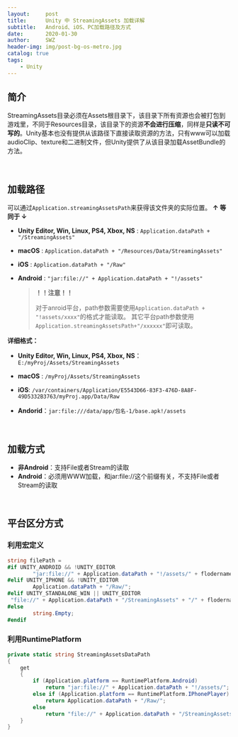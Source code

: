 ```yaml
---
layout:     post
title:      Unity 中 StreamingAssets 加载详解
subtitle:   Android、iOS、PC加载路径及方式
date:       2020-01-30
author:     SWZ
header-img: img/post-bg-os-metro.jpg
catalog: true
tags:
    - Unity
---
```


## 简介

StreamingAssets目录必须在Assets根目录下，该目录下所有资源也会被打包到游戏里，不同于Resources目录，该目录下的资源**不会进行压缩**，同样是**只读不可写的**。Unity基本也没有提供从该路径下直接读取资源的方法，只有www可以加载audioClip、texture和二进制文件，但Unity提供了从该目录加载AssetBundle的方法。

&nbsp;

## 加载路径

可以通过`Application.streamingAssetsPath`来获得该文件夹的实际位置。
 															**↑ 等同于 ↓**

- **Unity Editor, Win, Linux, PS4, Xbox, NS** : `Application.dataPath + "/StreamingAssets"`

- **macOS** : `Application.dataPath + "/Resources/Data/StreamingAssets"`

- **iOS** : `Application.dataPath + "/Raw"`

- **Android** : `"jar:file://" + Application.dataPath + "!/assets"`

  > **！！注意！！**
  >
  > 对于anroid平台，path参数需要使用`Application.dataPath + "!assets/xxxx"`的格式才能读取。
  > 其它平台path参数使用`Application.streamingAssetsPath+"/xxxxxx"`即可读取。



**详细格式：**

* **Unity Editor, Win, Linux, PS4, Xbox, NS**：`E:/myProj/Assets/StreamingAssets`

* **macOS** : `/myProj/Assets/StreamingAssets`

* **iOS**: `/var/containers/Application/E5543D66-83F3-476D-8A8F-49D5332B3763/myProj.app/Data/Raw`

* **Andorid**：`jar:file:///data/app/包名-1/base.apk!/assets`

&nbsp;

## 加载方式

* **非Android**：支持File或者Stream的读取
* **Android**：必须用WWW加载，和jar:file://这个前缀有关，不支持File或者Stream的读取

&nbsp;

## 平台区分方式

### 利用宏定义

```c#
string filePath = 
#if UNITY_ANDROID && !UNITY_EDITOR
        "jar:file://" + Application.dataPath + "!/assets/" + flodername + "/";
#elif UNITY_IPHONE && !UNITY_EDITOR
        Application.dataPath + "/Raw/";
#elif UNITY_STANDALONE_WIN || UNITY_EDITOR
 "file://" + Application.dataPath + "/StreamingAssets" + "/" + flodername + "/";
#else
        string.Empty;
#endif
```

### 利用RuntimePlatform

```c#
private static string StreamingAssetsDataPath
{
	get
    {
    	if (Application.platform == RuntimePlatform.Android)
        	return "jar:file://" + Application.dataPath + "!/assets/";
        else if (Application.platform == RuntimePlatform.IPhonePlayer)
            return Application.dataPath + "/Raw/";
        else
        	return "file://" + Application.dataPath + "/StreamingAssets/";
	}
}
```

 